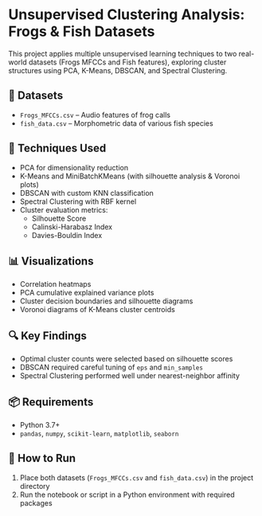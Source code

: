 # Unsupervised Clustering Analysis: Frogs & Fish Datasets

This project applies multiple unsupervised learning techniques to two real-world datasets (Frogs MFCCs and Fish features), exploring cluster structures using PCA, K-Means, DBSCAN, and Spectral Clustering.

## 📁 Datasets
- `Frogs_MFCCs.csv` – Audio features of frog calls
- `fish_data.csv` – Morphometric data of various fish species

## 🧠 Techniques Used
- PCA for dimensionality reduction
- K-Means and MiniBatchKMeans (with silhouette analysis & Voronoi plots)
- DBSCAN with custom KNN classification
- Spectral Clustering with RBF kernel
- Cluster evaluation metrics:
  - Silhouette Score
  - Calinski-Harabasz Index
  - Davies-Bouldin Index

## 📊 Visualizations
- Correlation heatmaps
- PCA cumulative explained variance plots
- Cluster decision boundaries and silhouette diagrams
- Voronoi diagrams of K-Means cluster centroids

## 🔍 Key Findings
- Optimal cluster counts were selected based on silhouette scores
- DBSCAN required careful tuning of `eps` and `min_samples`
- Spectral Clustering performed well under nearest-neighbor affinity

## 📦 Requirements
- Python 3.7+
- `pandas`, `numpy`, `scikit-learn`, `matplotlib`, `seaborn`

## 📌 How to Run
1. Place both datasets (`Frogs_MFCCs.csv` and `fish_data.csv`) in the project directory
2. Run the notebook or script in a Python environment with required packages

